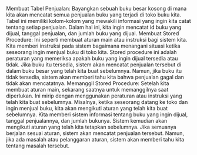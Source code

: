 Membuat Tabel Penjualan: Bayangkan sebuah buku besar kosong di mana kita akan mencatat semua penjualan buku yang terjadi di toko buku kita. Tabel ini memiliki kolom-kolom yang mewakili informasi yang ingin kita catat tentang setiap penjualan. Dalam hal ini, kita ingin mencatat id buku yang dijual, tanggal penjualan, dan jumlah buku yang dijual.
Membuat Stored Procedure: Ini seperti membuat aturan main atau instruksi bagi sistem kita. Kita memberi instruksi pada sistem bagaimana menangani situasi ketika seseorang ingin menjual buku di toko kita. Stored procedure ini adalah peraturan yang memeriksa apakah buku yang ingin dijual tersedia atau tidak. Jika buku itu tersedia, sistem akan mencatat penjualan tersebut di dalam buku besar yang telah kita buat sebelumnya. Namun, jika buku itu tidak tersedia, sistem akan memberi tahu kita bahwa penjualan gagal dan tidak akan mencatatnya.
Memanggil Stored Procedure: Setelah kita membuat aturan main, sekarang saatnya untuk memanggilnya saat diperlukan. Ini mirip dengan menggunakan peraturan atau instruksi yang telah kita buat sebelumnya. Misalnya, ketika seseorang datang ke toko dan ingin menjual buku, kita akan mengikuti aturan yang telah kita buat sebelumnya. Kita memberi sistem informasi tentang buku yang ingin dijual, tanggal penjualannya, dan jumlah bukunya. Sistem kemudian akan mengikuti aturan yang telah kita tetapkan sebelumnya. Jika semuanya berjalan sesuai aturan, sistem akan mencatat penjualan tersebut. Namun, jika ada masalah atau pelanggaran aturan, sistem akan memberi tahu kita tentang masalah tersebut.
